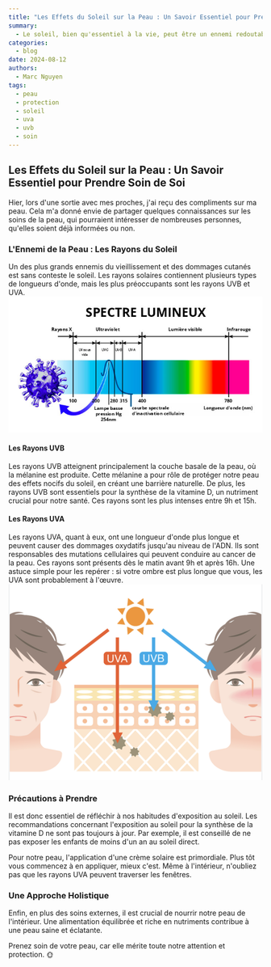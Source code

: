```yaml
---
title: "Les Effets du Soleil sur la Peau : Un Savoir Essentiel pour Prendre Soin de Soi"
summary:
  - Le soleil, bien qu'essentiel à la vie, peut être un ennemi redoutable pour notre peau. Comprendre les effets des rayons ultraviolets (UV) est crucial pour protéger notre peau des dommages à long terme.
categories:
  - blog
date: 2024-08-12
authors:
  - Marc Nguyen
tags:
  - peau
  - protection
  - soleil
  - uva
  - uvb
  - soin
---
```


## Les Effets du Soleil sur la Peau : Un Savoir Essentiel pour Prendre Soin de Soi

Hier, lors d'une sortie avec mes proches, j'ai reçu des compliments sur ma peau. Cela m'a donné envie de partager quelques connaissances sur les soins de la peau, qui pourraient intéresser de nombreuses personnes, qu'elles soient déjà informées ou non.

### L'Ennemi de la Peau : Les Rayons du Soleil

Un des plus grands ennemis du vieillissement et des dommages cutanés est sans conteste le soleil. Les rayons solaires contiennent plusieurs types de longueurs d'onde, mais les plus préoccupants sont les rayons UVB et UVA.
![uvabc](uv-rayon-soleil-spectre.png)
#### Les Rayons UVB

Les rayons UVB atteignent principalement la couche basale de la peau, où la mélanine est produite. Cette mélanine a pour rôle de protéger notre peau des effets nocifs du soleil, en créant une barrière naturelle. De plus, les rayons UVB sont essentiels pour la synthèse de la vitamine D, un nutriment crucial pour notre santé. Ces rayons sont les plus intenses entre 9h et 15h.

#### Les Rayons UVA

Les rayons UVA, quant à eux, ont une longueur d'onde plus longue et peuvent causer des dommages oxydatifs jusqu'au niveau de l'ADN. Ils sont responsables des mutations cellulaires qui peuvent conduire au cancer de la peau. Ces rayons sont présents dès le matin avant 9h et après 16h. Une astuce simple pour les repérer : si votre ombre est plus longue que vous, les UVA sont probablement à l'œuvre.
![](uva-uvb-compa.png)
### Précautions à Prendre

Il est donc essentiel de réfléchir à nos habitudes d'exposition au soleil. Les recommandations concernant l'exposition au soleil pour la synthèse de la vitamine D ne sont pas toujours à jour. Par exemple, il est conseillé de ne pas exposer les enfants de moins d'un an au soleil direct.

Pour notre peau, l'application d'une crème solaire est primordiale. Plus tôt vous commencez à en appliquer, mieux c'est. Même à l'intérieur, n'oubliez pas que les rayons UVA peuvent traverser les fenêtres.

### Une Approche Holistique

Enfin, en plus des soins externes, il est crucial de nourrir notre peau de l'intérieur. Une alimentation équilibrée et riche en nutriments contribue à une peau saine et éclatante.

Prenez soin de votre peau, car elle mérite toute notre attention et protection. 🌞


